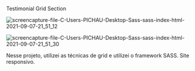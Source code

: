 Testimonial Grid Section


![screencapture-file-C-Users-PICHAU-Desktop-Sass-sass-index-html-2021-09-07-21_51_12](https://user-images.githubusercontent.com/87503905/132428165-5f9f9ea5-067e-48a9-ae9e-fffb198dfeec.png)


![screencapture-file-C-Users-PICHAU-Desktop-Sass-sass-index-html-2021-09-07-21_51_30](https://user-images.githubusercontent.com/87503905/132428198-90a920ee-a0d3-4389-b592-18a91b72bd21.png)


Nesse projeto, utilizei as técnicas de grid e utilizei o framework SASS.
Site responsivo.
